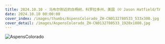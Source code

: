 ```yaml
---
title: 2024.10.10 - 马布尔附近的白杨树，科罗拉多州，美国 (© Jason Hatfield/TANDEM Stills + Motion)
date: 2024.10.10 00:00:00
cover_index: /images/thumbs/AspensColorado_ZH-CN0132780533_533x300.jpg
cover_detail: /images/AspensColorado_ZH-CN0132780533_1920x1080.jpg
---
```


![AspensColorado](/images/AspensColorado_ZH-CN0132780533_1920x1080.jpg)
